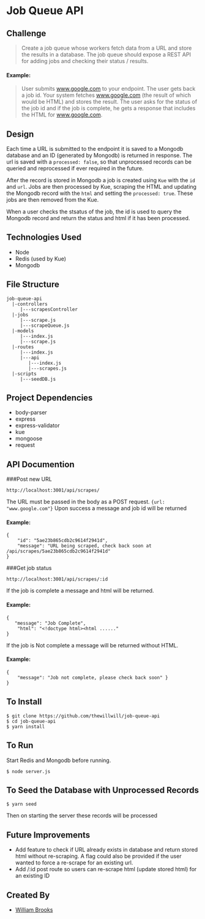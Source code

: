 Job Queue API
==========


## Challenge 
>Create a job queue whose workers fetch data from a URL and store the results in a database. The job queue should expose a REST API for adding jobs and checking their status / results.

#### Example:
>User submits www.google.com to your endpoint. The user gets back a job id. Your system fetches www.google.com (the result of which would be HTML) and stores the result. The user asks for the status of the job id and if the job is complete, he gets a response that includes the HTML for www.google.com.

## Design
Each time a URL is submitted to the endpoint it is saved to a Mongodb database and an ID (generated by Mongodb) is returned in response. The url is saved with a `processed: false`, so that unprocessed records can be queried and reprocessed if ever required in the future.

After the record is stored in Mongodb a job is created using `Kue` with the `id` and `url`. Jobs are then processed by Kue, scraping the HTML and updating the Mongodb record with the `html` and setting the `processed: true`. These jobs are then removed from the Kue.

When a user checks the stsatus of the job, the id is used to query the Mongodb record and return the status and html if it has been processed.

## Technologies Used
- Node
- Redis (used by Kue)
- Mongodb

## File Structure

```
job-queue-api
  |-controllers
	 |---scrapesController      
  |-jobs           
     |---scrape.js 
     |---scrapeQueue.js 
  |-models              
     |---index.js
     |---scrape.js
  |-routes
  	 |---index.js              
     |---api
        |---index.js
        |---scrapes.js
  |-scripts
  	 |---seedDB.js
```

## Project Dependencies
- body-parser
- express
- express-validator
- kue
- mongoose
- request

## API Documention
###Post new URL
```
http://localhost:3001/api/scrapes/
```
The URL must be passed in the body as a POST request.
`{url: "www.google.com"}`
Upon success a message and job id will be returned

#### Example:
```
{
    "id": "5ae23b865cdb2c9614f2941d",
    "message": "URL being scraped, check back soon at /api/scrapes/5ae23b865cdb2c9614f2941d"
}
```

###Get job status
```
http://localhost:3001/api/scrapes/:id
```
If the job is complete a message and html will be returned.

#### Example:
```
{
   "message": "Job Complete",
	"html": "<!doctype html><html ......"
}
```

If the job is Not complete a message will be returned without HTML.

#### Example:
```
{
	"message": "Job not complete, please check back soon" }
}
```

## To Install
```
$ git clone https://github.com/thewillwill/job-queue-api
$ cd job-queue-api
$ yarn install
```

## To Run
Start Redis and Mongodb before running.
```
$ node server.js
```

## To Seed the Database with Unprocessed Records
```
$ yarn seed
```
Then on starting the server these records will be processed

## Future Improvements
- Add feature to check if URL already exists in database and return stored html without re-scraping. A flag could also be provided if the user wanted to force a re-scrape for an existing url.
- Add /:id post route so users can re-scrape html (update stored html) for an existing ID

## Created By
* [William Brooks](https://github.com/thewillwill)